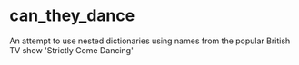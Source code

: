 # can_they_dance
An attempt to use nested dictionaries using names from the popular British TV show 'Strictly Come Dancing'
